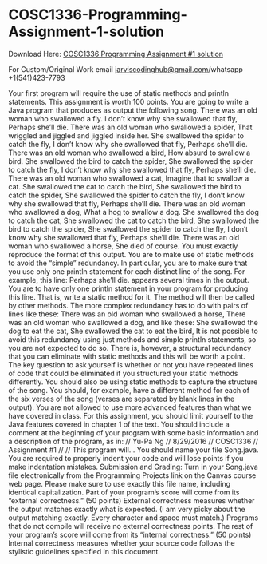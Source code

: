 # COSC1336-Programming-Assignment-1-solution

Download Here: [COSC1336 Programming Assignment #1 solution](https://jarviscodinghub.com/assignment/cosc1336-programming-assignment-1-solution/)

For Custom/Original Work email jarviscodinghub@gmail.com/whatsapp +1(541)423-7793

 Your first program will require the use of static methods and println statements. This assignment is
worth 100 points. You are going to write a Java program that produces as output the following
song.
There was an old woman who swallowed a fly.
I don’t know why she swallowed that fly,
Perhaps she’ll die.
There was an old woman who swallowed a spider,
That wriggled and jiggled and jiggled inside her.
She swallowed the spider to catch the fly,
I don’t know why she swallowed that fly,
Perhaps she’ll die.
There was an old woman who swallowed a bird,
How absurd to swallow a bird.
She swallowed the bird to catch the spider,
She swallowed the spider to catch the fly,
I don’t know why she swallowed that fly,
Perhaps she’ll die.
There was an old woman who swallowed a cat,
Imagine that to swallow a cat.
She swallowed the cat to catch the bird,
She swallowed the bird to catch the spider,
She swallowed the spider to catch the fly,
I don’t know why she swallowed that fly,
Perhaps she’ll die.
There was an old woman who swallowed a dog,
What a hog to swallow a dog.
She swallowed the dog to catch the cat,
She swallowed the cat to catch the bird,
She swallowed the bird to catch the spider,
She swallowed the spider to catch the fly,
I don’t know why she swallowed that fly,
Perhaps she’ll die.
There was an old woman who swallowed a horse,
She died of course.
You must exactly reproduce the format of this output.
You are to make use of static methods to avoid the “simple” redundancy. In particular, you are to
make sure that you use only one println statement for each distinct line of the song. For example,
this line:
Perhaps she’ll die.
appears several times in the output. You are to have only one println statement in your
program for producing this line. That is, write a static method for it. The method will then be
called by other methods.
The more complex redundancy has to do with pairs of lines like these:
There was an old woman who swallowed a horse,
There was an old woman who swallowed a dog,
and like these:
She swallowed the dog to eat the cat,
She swallowed the cat to eat the bird,
It is not possible to avoid this redundancy using just methods and simple println statements, so you
are not expected to do so. There is, however, a structural redundancy that you can eliminate with
static methods and this will be worth a point. The key question to ask yourself is whether or not
you have repeated lines of code that could be eliminated if you structured your static methods
differently.
You should also be using static methods to capture the structure of the song. You should, for
example, have a different method for each of the six verses of the song (verses are separated by
blank lines in the output).
You are not allowed to use more advanced features than what we have covered in class. For this
assignment, you should limit yourself to the Java features covered in chapter 1 of the text.
You should include a comment at the beginning of your program with some basic information and
a description of the program, as in:
// Yu-Pa Ng
// 8/29/2016
// COSC1336
// Assignment #1
//
// This program will…
You should name your file Song.java.
You are required to properly indent your code and will lose points if you make indentation
mistakes.
Submission and Grading:
Turn in your Song.java file electronically from the Programming Projects link on the Canvas
course web page. Please make sure to use exactly this file name, including identical capitalization.
Part of your program’s score will come from its “external correctness.” (50 points) External
correctness measures whether the output matches exactly what is expected. (I am very picky about
the output matching exactly. Every character and space must match.) Programs that do not
compile will receive no external correctness points.
The rest of your program’s score will come from its “internal correctness.” (50 points) Internal
correctness measures whether your source code follows the stylistic guidelines specified in this
document.

